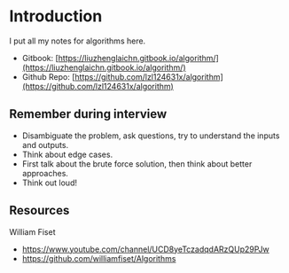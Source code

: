 # Introduction

I put all my notes for algorithms here.

* Gitbook: [https://liuzhenglaichn.gitbook.io/algorithm/](https://liuzhenglaichn.gitbook.io/algorithm/)
* Github Repo: [https://github.com/lzl124631x/algorithm](https://github.com/lzl124631x/algorithm)

## Remember during interview

* Disambiguate the problem, ask questions, try to understand the inputs and outputs.
* Think about edge cases.
* First talk about the brute force solution, then think about better approaches.
* Think out loud!

## Resources

William Fiset
* https://www.youtube.com/channel/UCD8yeTczadqdARzQUp29PJw
* https://github.com/williamfiset/Algorithms